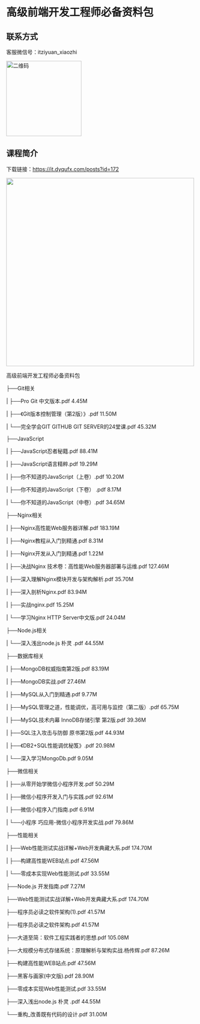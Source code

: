 # 高级前端开发工程师必备资料包

## 联系方式

客服微信号：itziyuan_xiaozhi

<img src="https://ziyuanyun.oss-cn-guangzhou.aliyuncs.com/common/20240614073449/666b82192834a.jpg" width="200" height="200" alt="二维码">

## 课程简介

下载链接：https://it.dyqufx.com/posts?id=172

<img src="https://ziyuanyun.oss-cn-guangzhou.aliyuncs.com/yun/20240515151643/6644615bd7bc7.jpg" width="500" alt="">

  高级前端开发工程师必备资料包



 ├──Git相关

 | ├──Pro Git 中文版本.pdf 4.45M

 | ├──《Git版本控制管理（第2版）》.pdf 11.50M

 | └──完全学会GIT GITHUB GIT SERVER的24堂课.pdf 45.32M

 ├──JavaScript

 | ├──JavaScript忍者秘籍.pdf 88.41M

 | ├──JavaScript语言精粹.pdf 19.29M

 | ├──你不知道的JavaScript（上卷）.pdf 10.20M

 | ├──你不知道的JavaScript（下卷） .pdf 8.17M

 | └──你不知道的JavaScript（中卷）.pdf 34.65M

 ├──Nginx相关

 | ├──Nginx高性能Web服务器详解.pdf 183.19M

 | ├──Nginx教程从入门到精通.pdf 8.31M

 | ├──Nginx开发从入门到精通.pdf 1.22M

 | ├──决战Nginx 技术卷：高性能Web服务器部署与运维.pdf 127.46M

 | ├──深入理解Nginx模块开发与架构解析.pdf 35.70M

 | ├──深入剖析Nginx.pdf 83.94M

 | ├──实战nginx.pdf 15.25M

 | └──学习Nginx HTTP Server中文版.pdf 24.04M

 ├──Node.js相关

 | └──深入浅出node.js 朴灵 .pdf 44.55M

 ├──数据库相关

 | ├──MongoDB权威指南第2版.pdf 83.19M

 | ├──MongoDB实战.pdf 27.46M

 | ├──MySQL从入门到精通.pdf 9.77M

 | ├──MySQL管理之道，性能调优，高可用与监控（第二版）.pdf 65.75M

 | ├──MySQL技术内幕 InnoDB存储引擎 第2版.pdf 39.36M

 | ├──SQL注入攻击与防御 原书第2版.pdf 44.93M

 | ├──《DB2+SQL性能调优秘笈》.pdf 20.98M

 | └──深入学习MongoDb.pdf 9.05M

 ├──微信相关

 | ├──从零开始学微信小程序开发.pdf 50.29M

 | ├──微信小程序开发入门与实践.pdf 92.61M

 | ├──微信小程序入门指南.pdf 6.91M

 | └──小程序 巧应用-微信小程序开发实战.pdf 79.86M

 ├──性能相关

 | ├──Web性能测试实战详解+Web开发典藏大系.pdf 174.70M

 | ├──构建高性能WEB站点.pdf 47.56M

 | └──零成本实现Web性能测试.pdf 33.55M

 ├──Node.js 开发指南.pdf 7.27M

 ├──Web性能测试实战详解+Web开发典藏大系.pdf 174.70M

 ├──程序员必读之软件架构(1).pdf 41.57M

 ├──程序员必读之软件架构.pdf 41.57M

 ├──大道至简：软件工程实践者的思想.pdf 105.08M

 ├──大规模分布式存储系统：原理解析与架构实战.杨传辉.pdf 87.26M

 ├──构建高性能WEB站点.pdf 47.56M

 ├──黑客与画家(中文版).pdf 28.90M

 ├──零成本实现Web性能测试.pdf 33.55M

 ├──深入浅出node.js 朴灵 .pdf 44.55M

 └──重构_改善既有代码的设计.pdf 31.00M

  